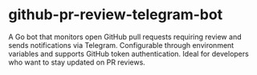 # github-pr-review-telegram-bot
A Go bot that monitors open GitHub pull requests requiring review and sends notifications via Telegram. Configurable through environment variables and supports GitHub token authentication. Ideal for developers who want to stay updated on PR reviews.
